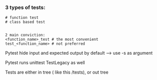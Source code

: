 ### 3 types of tests:
    # function test
    # class based test


    2 main conviction:
    <function_name>_test # the most convenient
    test_<function_name> # not preferred


Pytest hide input and expected output by default --> use -s as argument

Pytest runs unittest TestLegacy as well

Tests are either in tree ( like this /tests), or out tree
